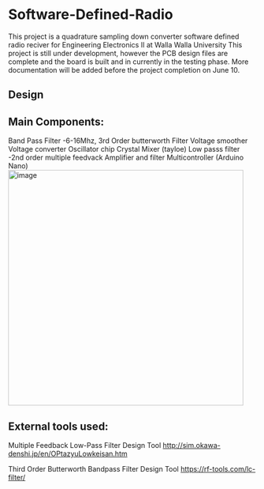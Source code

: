 # Software-Defined-Radio
This project is a quadrature sampling down converter software defined radio reciver for Engineering Electronics II at Walla Walla University
This project is still under development, however the PCB design files are complete and the board is built and in currently in the testing phase.
More documentation will be added before the project completion on June 10.

## Design 

## Main Components:
Band Pass Filter -6-16Mhz, 3rd Order butterworth Filter
Voltage smoother 
Voltage converter
Oscillator chip 
Crystal 
Mixer (tayloe)
Low passs filter -2nd order multiple feedvack Amplifier and filter 
Multicontroller (Arduino Nano) 
<img width="477" alt="image" src="https://user-images.githubusercontent.com/82369669/121575038-c3818c00-c9db-11eb-89b3-676594ae7e60.png">


## External tools used:

Multiple Feedback Low-Pass Filter Design Tool
http://sim.okawa-denshi.jp/en/OPtazyuLowkeisan.htm

Third Order Butterworth Bandpass Filter Design Tool
https://rf-tools.com/lc-filter/
